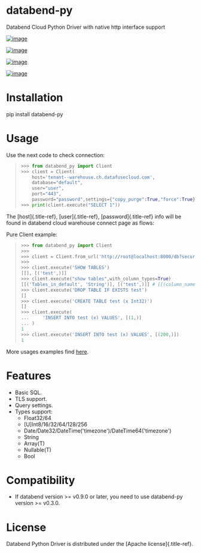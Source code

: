 # databend-py

Databend Cloud Python Driver with native http interface support

[![image](https://img.shields.io/pypi/v/databend-py.svg)](https://pypi.org/project/databend-py)

[![image](https://coveralls.io/repos/github/databendcloud/databend-py/badge.svg?branch=master)](https://coveralls.io/github/databendcloud/databend-py?branch=master)

[![image](https://img.shields.io/pypi/l/databend-py.svg)](https://pypi.org/project/databend-py)

[![image](https://img.shields.io/pypi/pyversions/databend-py.svg)](https://pypi.org/project/databend-py)

# Installation

pip install databend-py

# Usage

Use the next code to check connection:

> ``` python
> >>> from databend_py import Client
> >>> client = Client(
>     host='tenant--warehouse.ch.datafusecloud.com',
>     database="default",
>     user="user",
>     port="443",
>     password="password",settings={"copy_purge":True,"force":True})
> >>> print(client.execute("SELECT 1"))
> ```

The [host]{.title-ref}, [user]{.title-ref}, [password]{.title-ref} info
will be found in databend cloud warehouse connect page as flows:

Pure Client example:

> ``` python
> >>> from databend_py import Client
> >>>
> >>> client = Client.from_url('http://root@localhost:8000/db?secure=False&copy_purge=True')
> >>>
> >>> client.execute('SHOW TABLES')
> [[], [('test',)]]
> >>> client.execute("show tables",with_column_types=True)
> [[('Tables_in_default', 'String')], [('test',)]] # [[(column_name, column_type)], [(data,)]]
> >>> client.execute('DROP TABLE IF EXISTS test')
> []
> >>> client.execute('CREATE TABLE test (x Int32)')
> []
> >>> client.execute(
> ...     'INSERT INTO test (x) VALUES', [(1,)]
> ... )
> 1
> >>> client.execute('INSERT INTO test (x) VALUES', [(200,)])
> 1
> ```

More usages examples find [here](./examples).

# Features

-   Basic SQL.
-   TLS support.
-   Query settings.
-   Types support:
    -   Float32/64
    -   \[U\]Int8/16/32/64/128/256
    -   Date/Date32/DateTime(\'timezone\')/DateTime64(\'timezone\')
    -   String
    -   Array(T)
    -   Nullable(T)
    -   Bool

# Compatibility

-   If databend version \>= v0.9.0 or later, you need to use databend-py
    version \>= v0.3.0.

# License

Databend Python Driver is distributed under the [Apache
license]{.title-ref}.
